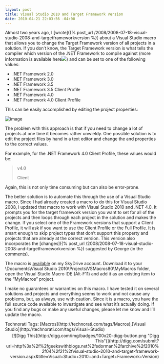 ```yaml
---
layout: post
title: Visual Studio 2010 and Target Framework Version
date: 2010-04-21 22:03:56 -04:00
---
```


Almost two years ago, I [wrote]({% post_url /2008/2008-07-18-visual-studio-2008-and-targetframeworkversion %}) about a Visual Studio macro that allows you to change the Target Framework version of all projects in a solution. If you don’t know, the Target Framework version is what tells the compiler which version of the .NET Framework to compile against (more information is available here![](http://i.ixnp.com/images/v6.27/t.gif)) and can be set to one of the following values:

*   .NET Framework 2.0 
*   .NET Framework 3.0 
*   .NET Framework 3.5
*   .NET Framework 3.5 Client Profile
*   .NET Framework 4.0
*   .NET Framework 4.0 Client Profile  

This can be easily accomplished by editing the project properties:

![image](http://gwb.blob.core.windows.net/sdorman/WindowsLiveWriter/VisualStudio2010andTargetFrameworkVersio_1363F/image_3.png "image") 

The problem with this approach is that if you need to change a lot of projects at one time it becomes rather unwieldy. One possible solution is to edit the project files by hand in a text editor and change the ***<TargetFrameworkVersion />*** and **<TargetFrameworkProfile />** properties to the correct values.

For example, for the .NET Framework 4.0 Client Profile, these values would be:

> <TargetFrameworkVersion>v4.0</TargetFrameworkVersion>
> 
> <TargetFrameworkProfile>Client</TargetFrameworkProfile>

Again, this is not only time consuming but can also be error-prone.

The better solution is to automate this through the use of a Visual Studio macro. Since I had already created a macro to do this for Visual Studio 2008, I updated that macro to work with Visual Studio 2010 and .NET 4.0. It prompts you for the target framework version you want to set for all of the projects and then loops through each project in the solution and makes the change. If you select one of the Framework versions that support a Client Profile, it will ask if you want to use the Client Profile or the Full Profile. It is smart enough to skip project types that don’t support this property and projects that are already at the correct version. This version also incorporates the [changes]({% post_url /2008/2008-07-18-visual-studio-2008-and-targetframeworkversion %}) suggested by George (in the comments). 

The macro is [available](http://cid-93d618d639ec9651.skydrive.live.com/self.aspx/Public/Visual%20Studio%202008%20Macros/ProjectUtilities.vb) on my SkyDrive account. Download it to your <UserProfile>\Documents\Visual Studio 2010\Projects\VSMacros80\MyMacros folder, open the Visual Studio Macro IDE (Alt-F11) and add it as an existing item to the “MyMacros” project.

I make no guarantees or warranties on this macro. I have tested it on several solutions and projects and everything seems to work and not cause any problems, but, as always, use with caution. Since it is a macro, you have the full source code available to investigate and see what it’s actually doing. If you find any bugs or make any useful changes, please let me know and I’ll update the macro.
  <div class="wlWriterSmartContent" id="scid:0767317B-992E-4b12-91E0-4F059A8CECA8:d4c77912-3f83-4504-b197-98d12b08a10a" style="margin: 0px; padding: 0px; float: none; display: inline;">Technorati Tags: [Macros](http://technorati.com/tags/Macros),[Visual Studio](http://technorati.com/tags/Visual+Studio)</div><div class="wlWriterHeaderFooter" style="margin: 0px; padding: 4px 0px; text-align: right;">[![Digg This](http://digg.com/img/badges/100x20-digg-button.png "Digg This")](http://digg.com/submit?url=http%3a%2f%2fgeekswithblogs.net%2fsdorman%2farchive%2f2010%2f04%2f21%2fvisual-studio-2010-and-target-framework-version.aspx&title=Visual+Studio+2010+and+Target+Framework+Version)</div>
